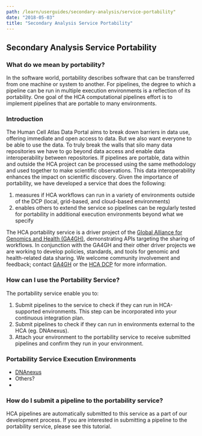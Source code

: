 ```yaml
---
path: /learn/userguides/secondary-analysis/service-portability"
date: "2018-05-03"
title: "Secondary Analysis Service Portability"
---
```


## Secondary Analysis Service Portability

### What do we mean by portability?

In the software world, portability describes software that can be transferred from one machine or system to another. For pipelines, the degree to which a pipeline can be run in multiple execution environments is a reflection of its portability. One goal of the HCA computational pipelines effort is to implement pipelines that are portable to many environments.

### Introduction

The Human Cell Atlas Data Portal aims to break down barriers in data use, offering immediate and open access to data. But we also want everyone to be able to use the data. To truly break the walls that silo many data repositories we have to go beyond data access and enable data interoperability between repositories. If pipelines are portable, data within and outside the HCA project can be processed using the same methodology and used together to make scientific observations. This data interoperability enhances the impact on scientific discovery.  Given the importance of portability, we have developed a service that does the following:
1. measures if HCA workflows can run in a variety of environments outside of the DCP (local, grid-based, and cloud-based environments) 
2. enables others to extend the service so pipelines can be regularly tested for portability in additional execution environments beyond what we specify 

The HCA portability service is a driver project of the [Global Alliance for Genomics and Health (GA4GH)](https://www.ga4gh.org/), demonstrating APIs targeting the sharing of workflows. In conjunction with the GA4GH and their other driver projects we are working to develop policies, standards, and tools for genomic and health-related data sharing. We welcome community involvement and feedback; contact [GA4GH](INFO@GA4GH.ORG) or the [HCA DCP](mailto:data-help@humancellatlas.org) for more information.

### How can I use the Portability Service?

The portability service enable you to:
1. Submit pipelines to the service to check if they can run in HCA-supported environments. This step can be incorporated into your continuous integration plan.
2. Submit pipelines to check if they can run in environments external to the HCA (eg. DNAnexus).
3. Attach your environment to the portability service to receive submitted pipelines and confirm they run in your environment.

### Portability Service Execution Environments
* [DNAnexus](https://www.dnanexus.com/)
* Others?
* 

### How do I submit a pipeline to the portability service?

HCA pipelines are automatically submitted to this service as a part of our development process. If you are interested in submitting a pipeline to the portability service, please see this tutorial.
